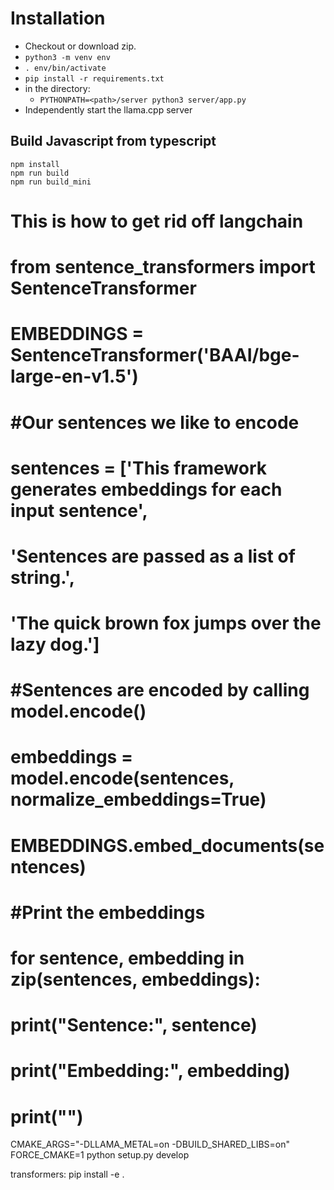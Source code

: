 # Installation

- Checkout or download zip.
- `python3 -m venv env`
- `. env/bin/activate`
- `pip install -r requirements.txt`
- in the directory: 
  - `PYTHONPATH=<path>/server python3 server/app.py`
- Independently start the llama.cpp server

## Build Javascript from typescript
```
npm install
npm run build
npm run build_mini
```



# 
# This is how to get rid off langchain
# from sentence_transformers import SentenceTransformer
# EMBEDDINGS = SentenceTransformer('BAAI/bge-large-en-v1.5')
#
# #Our sentences we like to encode
# sentences = ['This framework generates embeddings for each input sentence',
#     'Sentences are passed as a list of string.',
#     'The quick brown fox jumps over the lazy dog.']
#
# #Sentences are encoded by calling model.encode()
# embeddings = model.encode(sentences, normalize_embeddings=True)
# EMBEDDINGS.embed_documents(sentences)
#
# #Print the embeddings
# for sentence, embedding in zip(sentences, embeddings):
#     print("Sentence:", sentence)
#     print("Embedding:", embedding)
#     print("")


CMAKE_ARGS="-DLLAMA_METAL=on -DBUILD_SHARED_LIBS=on" FORCE_CMAKE=1 python setup.py develop

transformers:  pip install -e .

